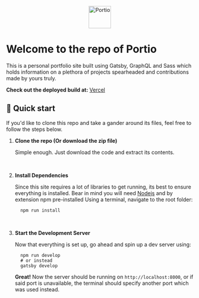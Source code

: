 <p align="center">
  <a href="https://www.gatsbyjs.com">
    <img alt="Portio" src="./static/logo.png" width="60" />
  </a>
</p>

# Welcome to the repo of Portio

This is a personal portfolio site built using Gatsby, GraphQL and Sass which holds information on a plethora of projects spearheaded and contributions made by yours truly.

**Check out the deployed build at:** [Vercel](https://portio-eight.vercel.app/)

## 🚀 Quick start

If you'd like to clone this repo and take a gander around its files, feel free to follow the steps below.

1. **Clone the repo (Or download the zip file)**

    Simple enough. Just download the code and extract its contents.
  <br>
  
2. **Install Dependencies**

    Since this site requires a lot of libraries to get running, its best to ensure everything is installed. Bear in mind you will need [Nodejs](https://nodejs.org/en/) and by extension npm pre-installed 
    Using a terminal, navigate to the root folder:
    ```shell
      npm run install
    ```
    <br>
3. **Start the Development Server**

    Now that everything is set up, go ahead and spin up a dev server using:
    ```shell
      npm run develop
      # or instead
      gatsby develop
    ```
    **Great!** Now the server should be running on `http://localhost:8000`, or if said port is unavailable, the terminal should specify another port which was used instead.

